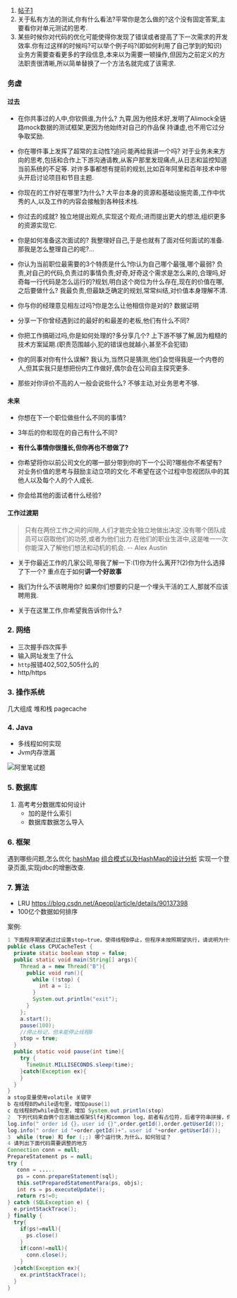 1. [帖子1](https://www.nowcoder.com/discuss/364739)
2. 关于私有方法的测试,你有什么看法?平常你是怎么做的?这个没有固定答案,主要看你对单元测试的思考.
3. 某些时候你对代码的优化可能使得你发现了错误或者提高了下一次需求的开发效率.你有过这样的时候吗?可以举个例子吗?(即如何利用了自己学到的知识)
业务方需要查看更多的字段信息,本来以为需要一顿操作,但因为之前定义的方法职责很清晰,所以简单替换了一个方法名就完成了该需求.
### 务虚
#### 过去
- 在你共事过的人中,你钦佩谁,为什么?
九霄,因为他技术好,发明了Alimock全链路mock数据的测试框架,更因为他始终对自己的作品保 持谦虚,也不用它过分争取奖励.

- 你在哪件事上发挥了超常的主动性?追问:能再给我讲一个吗?
对于业务未来方向的思考,包括和合作上下游沟通请教,从客户那里发现痛点,从日志和监控知道当前系统的不足等.
对许多事都想有提前的规划,比如百年阿里和百年技术中带头开启讨论项目和节目主题.

- 你现在的工作好在哪里?为什么?
大平台本身的资源和基础设施完善,工作中优秀的人,以及工作的内容会接触到各种技术栈.

- 你过去的成就?
独立地提出观点,实现这个观点;进而提出更大的想法,组织更多的资源实现它.

- 你是如何准备这次面试的?
我整理好自己,于是也就有了面对任何面试的准备.那我是怎么整理自己的呢?...

- 你认为当前职位最需要的3个特质是什么?你认为自己哪个最强,哪个最弱?
负责,对自己的代码,负责过的事情负责;好奇,好奇这个需求是怎么来的,合理吗,好奇每一行代码是怎么运行的?规划,明白这个岗位为什么存在,现在的价值在哪,之后要做什么?
我最负责,但最缺乏确定的规划,常常纠结,对价值本身理解不清.

- 你与你的经理意见相左过吗?你是怎么让他相信你是对的? 数据证明

- 分享一下你曾经遇到过的最好的和最差的老板,他们有什么不同?

- 你把工作搞砸过吗,你是如何处理的?多分享几个?
上下游不够了解,因为粗糙的技术方案延期.(职责范围越小,犯的错误也就越小,甚至不会犯错)

- 你的同事对你有什么误解?
我认为,当然只是猜测,他们会觉得我是一个内卷的人,但其实我只是想把份内工作做好,偶尔会在公司自主探究更多.

- 那些对你评价不高的人一般会说些什么?
不够主动,对业务思考不够.


#### 未来
- 你想在下一个职位做些什么不同的事情?

- 3年后的你和现在的自己有什么不同?

- **有什么事情你很擅长,但你再也不想做了?**

- 你希望将你以前公司文化的哪一部分带到你的下一个公司?哪些你不希望有? 
对业务价值的思考与鼓励主动立项的文化.不希望在这个过程中忽视团队中的其他人以及每个人的个人成长.

- 你会给其他的面试者什么经验?
#### 工作过渡期
>只有在两份工作之间的间隙,人们才能完全独立地做出决定.没有哪个团队成员可以窃取他们的功劳,或者为他们出力.在他们的职业生涯中,这是唯一一次你能深入了解他们想法和动机的机会. -- Alex Austin

- 关于你最近工作的几家公司,带我了解一下:(1)你为什么离开?(2)你为什么选择了下一个?
   重点在于如何**讲一个好故事**
   
- 我们为什么不该聘用你?
如果你们想要的只是一个埋头干活的工人,那就不应该聘用我.

- 关于在这里工作,你希望我告诉你什么?


### 2. 网络
- 三次握手四次挥手
- 输入网址发生了什么
- `http`报错402,502,505什么的
- http/https
### 3. 操作系统
几大组成
堆和栈
pagecache
### 4. Java
- 多线程如何实现
- Jvm内存泄漏

![阿里笔试题](20200711094550079_21093.jpg)
### 5. 数据库
1. 高考考分数据库如何设计 
    - 加的是什么索引 
    - 数据库数据怎么导入

### 6. 框架
遇到哪些问题,怎么优化
[hashMap](https://www.jianshu.com/p/3094437bc819)
[组合模式以及HashMap的设计分析](http://www.manongjc.com/detail/17-vpesnqkfshssbzf.html)
实现一个登录页面,实现jdbc的增删改查.
### 7. 算法
- LRU https://blog.csdn.net/Apeopl/article/details/90137398
- 100亿个数据如何排序

案例:
```java
1 下面程序期望通过过设置stop=true，使得线程B停止，但程序未按照期望执行，请说明为什么，如下提供了三个选项，哪些选项（多选）能实现当设置stop=true，线程B停止
public class CPUCacheTest {
  private static boolean stop = false;
  public static void main(String[] args){
    Thread a = new Thread("B"){
      public void run(){
        while (!stop) {
          int a = 1;
        }
        System.out.println("exit");
      }
    };
    a.start();
    pause(100);
    //停止标记，但未能停止线程B
    stop = true;
  }
  public static void pause(int time){
    try {
      TimeUnit.MILLISECONDS.sleep(time);
    }catch(Exception ex){
    }
  }
}
a stop变量使用volatile 关键字
b 在线程B的while语句里，增加pause(1)
c 在线程B的while语句里，增加 System.out.println(stop)
2  下列代码来自俩个日志输出框架Slf4j和common log，前者有占位符，后者字符串拼接，你觉得哪个好，为什么spring源码使用了后者
log.info(" order id {}，user id {}",order.getId(),order.getUserId());
log.info(" order id "+order.getId()+"，user id "+order.getUserId());
3  while (true) 和 for (;;) 哪个运行快,为什么，如何验证？
4 请列出下面代码需要调整的地方
Connection conn = null;
PrepareStatement ps = null;
try {
   conn = .....
   ps = conn.prepareStatement(sql);
   this.setPreparedStatementPara(ps, objs);
   int rs = ps.executeUpdate();
   return rs!=0;
} catch (SQLException e) {
  e.printStackTrace();
} finally {
  try{
    if(ps!=null){
      ps.close()
    }
    if(conn!=null){
      conn.close();
    }
  }catch(Exception ex){
    ex.printStackTrace();
  }
}
```